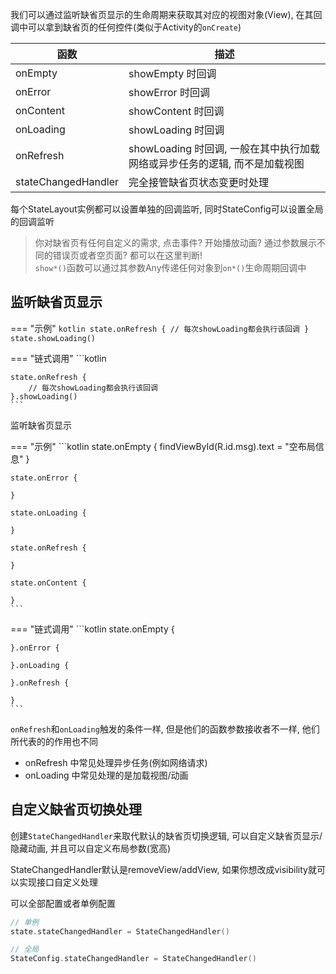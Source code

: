 我们可以通过监听缺省页显示的生命周期来获取其对应的视图对象(View), 在其回调中可以拿到缺省页的任何控件(类似于Activity的`onCreate`)

| 函数 | 描述 |
|-|-|
| onEmpty | showEmpty 时回调 |
| onError | showError 时回调 |
| onContent | showContent 时回调 |
| onLoading | showLoading 时回调 |
| onRefresh | showLoading 时回调, 一般在其中执行加载网络或异步任务的逻辑, 而不是加载视图|
| stateChangedHandler | 完全接管缺省页状态变更时处理 |

每个StateLayout实例都可以设置单独的回调监听, 同时StateConfig可以设置全局的回调监听

>  你对缺省页有任何自定义的需求, 点击事件? 开始播放动画? 通过参数展示不同的错误页或者空页面? 都可以在这里判断! <br>
>  `show*()`函数可以通过其参数Any传递任何对象到`on*()`生命周期回调中

## 监听缺省页显示

=== "示例"
    ```kotlin
    state.onRefresh {
        // 每次showLoading都会执行该回调
    }
    state.showLoading()
    ```

=== "链式调用"
    ```kotlin

    state.onRefresh {
        // 每次showLoading都会执行该回调
    }.showLoading()
    ```

监听缺省页显示

=== "示例"
    ```kotlin
    state.onEmpty {
        findViewById<TextView>(R.id.msg).text = "空布局信息"
    }

    state.onError {

    }

    state.onLoading {

    }

    state.onRefresh {

    }

    state.onContent {

    }
    ```

=== "链式调用"
    ```kotlin
    state.onEmpty {

    }.onError {

    }.onLoading {

    }.onRefresh {

    }
    ```

`onRefresh`和`onLoading`触发的条件一样, 但是他们的函数参数接收者不一样, 他们所代表的的作用也不同

- onRefresh 中常见处理异步任务(例如网络请求)
- onLoading 中常见处理的是加载视图/动画

## 自定义缺省页切换处理

创建`StateChangedHandler`来取代默认的缺省页切换逻辑, 可以自定义缺省页显示/隐藏动画, 并且可以自定义布局参数(宽高)

StateChangedHandler默认是removeView/addView, 如果你想改成visibility就可以实现接口自定义处理

可以全部配置或者单例配置

```kotlin
// 单例
state.stateChangedHandler = StateChangedHandler()

// 全局
StateConfig.stateChangedHandler = StateChangedHandler()
```